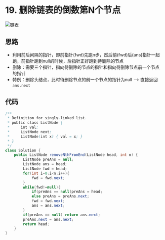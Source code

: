 # 19. 删除链表的倒数第N个节点
![链表](https://img.shields.io/badge/tag-%E9%93%BE%E8%A1%A8-green)

## 思路 
+ 利用前后间隔的指针，即前指针(fwd)先跑n步，然后前(fwd)后(ans)指针一起跑，前指针跑到null的时候，后指针正好跑到待删除的节点
+ 删除：需要三个指针，指向待删除的节点的指针和指向待删除节点前一个节点的指针
+ 特例：删除头结点，此时待删除节点的前一个节点的指针为null --> 直接返回`ans.next`

## 代码
```java
/**
 * Definition for singly-linked list.
 * public class ListNode {
 *     int val;
 *     ListNode next;
 *     ListNode(int x) { val = x; }
 * }
 */
class Solution {
    public ListNode removeNthFromEnd(ListNode head, int n) {
        ListNode preAns = null;
        ListNode ans = head;
        ListNode fwd = head;
        for(int i=0;i<n;i++){
            fwd = fwd.next;
        }
        while(fwd!=null){
            if(preAns == null)preAns = head;
            else preAns = preAns.next;
            fwd = fwd.next;
            ans = ans.next;
        }
        if(preAns == null) return ans.next;
        preAns.next = ans.next;
        return head;
    }
}
```